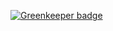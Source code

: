 

[![Greenkeeper badge](https://badges.greenkeeper.io/lukeb-uk/website-hexo.svg)](https://greenkeeper.io/)